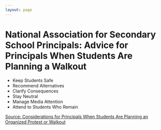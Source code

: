 ```yaml
---
layout: page
---
```


National Association for Secondary School Principals: Advice for Principals When Students Are Planning a Walkout
=================

* Keep Students Safe
* Recommend Alternatives
* Clarify Consequences
* Stay Neutral
* Manage Media Attention
* Attend to Students Who Remain


 [Source: Considerations for Principals When Students Are Planning an Organized Protest or Walkout](http://blog.nassp.org/2018/02/23/considerations-for-principals-when-students-are-planning-an-organized-protest-or-walkout/)

